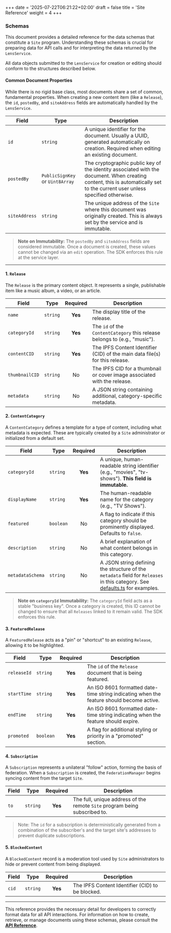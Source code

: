 +++
date = '2025-07-22T06:21:22+02:00'
draft = false
title = 'Site Reference'
weight = 4
+++

### Schemas

This document provides a detailed reference for the data schemas that constitute a `Site` program. Understanding these schemas is crucial for preparing data for API calls and for interpreting the data returned by the `LensService`.

All data objects submitted to the `LensService` for creation or editing should conform to the structures described below.

#### Common Document Properties

While there is no rigid base class, most documents share a set of common, fundamental properties. When creating a new content item (like a `Release`), the `id`, `postedBy`, and `siteAddress` fields are automatically handled by the `LensService`.

| Field         | Type                          | Description                                                                                                                                                             |
|---------------|-------------------------------|-------------------------------------------------------------------------------------------------------------------------------------------------------------------------|
| `id`          | `string`                      | A unique identifier for the document. Usually a UUID, generated automatically on creation. Required when editing an existing document.                                     |
| `postedBy`    | `PublicSignKey` or `Uint8Array` | The cryptographic public key of the identity associated with the document. When creating content, this is automatically set to the current user unless specified otherwise. |
| `siteAddress` | `string`                      | The unique address of the `Site` where this document was originally created. This is always set by the service and is immutable.                                         |

> **Note on Immutability:** The `postedBy` and `siteAddress` fields are considered immutable. Once a document is created, these values cannot be changed via an `edit` operation. The SDK enforces this rule at the service layer.

---

#### 1. `Release`

The `Release` is the primary content object. It represents a single, publishable item like a music album, a video, or an article.

| Field          | Type     | Required | Description                                                               |
|----------------|----------|:--------:|---------------------------------------------------------------------------|
| `name`         | `string` | **Yes**  | The display title of the release.                                         |
| `categoryId`   | `string` | **Yes**  | The `id` of the `ContentCategory` this release belongs to (e.g., "music"). |
| `contentCID`   | `string` | **Yes**  | The IPFS Content Identifier (CID) of the main data file(s) for this release. |
| `thumbnailCID` | `string` | No       | The IPFS CID for a thumbnail or cover image associated with the release.  |
| `metadata`     | `string` | No       | A JSON string containing additional, category-specific metadata.          |

#### 2. `ContentCategory`

A `ContentCategory` defines a template for a type of content, including what metadata is expected. These are typically created by a `Site` administrator or initialized from a default set.

| Field          | Type     | Required | Description                                                                                                   |
|----------------|----------|:--------:|---------------------------------------------------------------------------------------------------------------|
| `categoryId`   | `string` | **Yes**  | A unique, human-readable string identifier (e.g., "movies", "tv-shows"). **This field is immutable.**         |
| `displayName`  | `string` | **Yes**  | The human-readable name for the category (e.g., "TV Shows").                                                  |
| `featured`     | `boolean`| No       | A flag to indicate if this category should be prominently displayed. Defaults to `false`.                       |
| `description`  | `string` | No       | A brief explanation of what content belongs in this category.                                                 |
| `metadataSchema`| `string` | No       | A JSON string defining the structure of the `metadata` field for `Releases` in this category. See [defaults.ts](https://github.com/riffcc/lens-sdk/blob/main/src/programs/site/defaults.ts) for examples. |

> **Note on `categoryId` Immutability:** The `categoryId` field acts as a stable "business key". Once a category is created, this ID cannot be changed to ensure that all `Releases` linked to it remain valid. The SDK enforces this rule.

#### 3. `FeaturedRelease`

A `FeaturedRelease` acts as a "pin" or "shortcut" to an existing `Release`, allowing it to be highlighted.

| Field       | Type      | Required | Description                                                            |
|-------------|-----------|:--------:|------------------------------------------------------------------------|
| `releaseId` | `string`  | **Yes**  | The `id` of the `Release` document that is being featured.             |
| `startTime` | `string`  | **Yes**  | An ISO 8601 formatted date-time string indicating when the feature should become active. |
| `endTime`   | `string`  | **Yes**  | An ISO 8601 formatted date-time string indicating when the feature should expire.   |
| `promoted`  | `boolean` | **Yes**  | A flag for additional styling or priority in a "promoted" section.     |

#### 4. `Subscription`

A `Subscription` represents a unilateral "follow" action, forming the basis of federation. When a `Subscription` is created, the `FederationManager` begins syncing content from the target `Site`.

| Field         | Type     | Required | Description                                                                                               |
|---------------|----------|:--------:|-----------------------------------------------------------------------------------------------------------|
| `to`          | `string` | **Yes**  | The full, unique address of the remote `Site` program being subscribed to.                                 |

>Note: The `id` for a subscription is deterministically generated from a combination of the subscriber's and the target site's addresses to prevent duplicate subscriptions.

#### 5. `BlockedContent`

A `BlockedContent` record is a moderation tool used by `Site` administrators to hide or prevent content from being displayed.

| Field | Type     | Required | Description                                  |
|-------|----------|:--------:|----------------------------------------------|
| `cid` | `string` | **Yes**  | The IPFS Content Identifier (CID) to be blocked. |

---

This reference provides the necessary detail for developers to correctly format data for all API interactions. For information on how to create, retrieve, or manage documents using these schemas, please consult the [**API Reference**](/docs/lens-sdk/api-reference).
